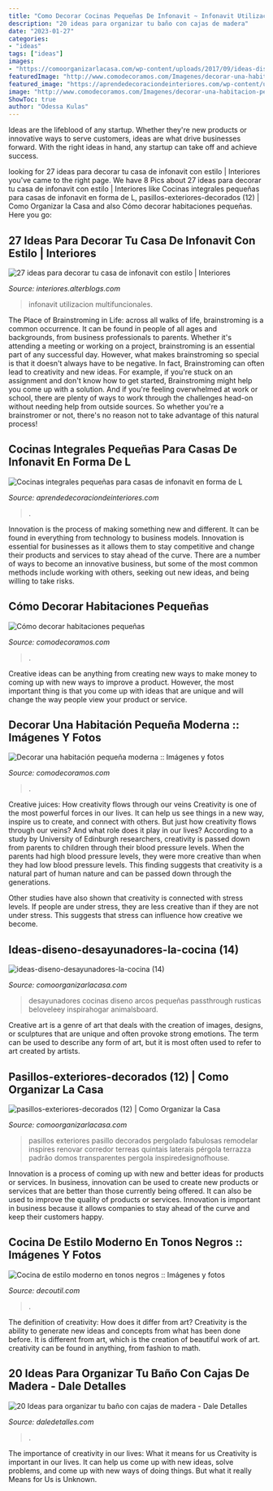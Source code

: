 ```yaml
---
title: "Como Decorar Cocinas Pequeñas De Infonavit ~ Infonavit Utilizacion Multifuncionales"
description: "20 ideas para organizar tu baño con cajas de madera"
date: "2023-01-27"
categories:
- "ideas"
tags: ["ideas"]
images:
- "https://comoorganizarlacasa.com/wp-content/uploads/2017/09/ideas-diseno-desayunadores-la-cocina-14.jpg"
featuredImage: "http://www.comodecoramos.com/Imagenes/decorar-una-habitacion-pequena-moderna.jpg"
featured_image: "https://aprendedecoraciondeinteriores.com/wp-content/uploads/2019/06/Cocinas-integrales-pequenas-para-casas-de-infonavit-en-forma-de-L-225x300.jpg"
image: "http://www.comodecoramos.com/Imagenes/decorar-una-habitacion-pequena-moderna.jpg"
ShowToc: true
author: "Odessa Kulas"
---
```



Ideas are the lifeblood of any startup. Whether they're new products or innovative ways to serve customers, ideas are what drive businesses forward. With the right ideas in hand, any startup can take off and achieve success.

	

		
looking for 27 ideas para decorar tu casa de infonavit con estilo | Interiores you've came to the right page. We have 8 Pics about 27 ideas para decorar tu casa de infonavit con estilo | Interiores like Cocinas integrales pequeñas para casas de infonavit en forma de L, pasillos-exteriores-decorados (12) | Como Organizar la Casa and also Cómo decorar habitaciones pequeñas. Here you go:
		
    
## 27 Ideas Para Decorar Tu Casa De Infonavit Con Estilo | Interiores

<img loading=lazy src="http://interiores.alterblogs.com/wp-content/uploads/2017/01/27-ideas-para-decorar-tu-casa-de-infonavit-con-estilo-9.jpg" onerror="this.onerror=null;this.src='https://tse2.mm.bing.net/th?id=OIP.x2RlwsTXHxbCPLm6Ipap7QHaFj&amp;pid=15.1';" alt="27 ideas para decorar tu casa de infonavit con estilo | Interiores">

_Source: interiores.alterblogs.com_

>infonavit utilizacion multifuncionales. 

	

The Place of Brainstroming in Life:
across all walks of life, brainstroming is a common occurrence. It can be found in people of all ages and backgrounds, from business professionals to parents. Whether it's attending a meeting or working on a project, brainstroming is an essential part of any successful day. However, what makes brainstroming so special is that it doesn't always have to be negative. In fact, Brainstroming can often lead to creativity and new ideas. For example, if you're stuck on an assignment and don't know how to get started, Brainstroming might help you come up with a solution. And if you're feeling overwhelmed at work or school, there are plenty of ways to work through the challenges head-on without needing help from outside sources. So whether you're a brainstromer or not, there's no reason not to take advantage of this natural process!

    
## Cocinas Integrales Pequeñas Para Casas De Infonavit En Forma De L

<img loading=lazy src="https://aprendedecoraciondeinteriores.com/wp-content/uploads/2019/06/Cocinas-integrales-pequenas-para-casas-de-infonavit-en-forma-de-L-225x300.jpg" onerror="this.onerror=null;this.src='https://tse2.mm.bing.net/th?id=OIP.ILxzKOE618WMeOWwIp_mpgAAAA&amp;pid=15.1';" alt="Cocinas integrales pequeñas para casas de infonavit en forma de L">

_Source: aprendedecoraciondeinteriores.com_

>. 

	

Innovation is the process of making something new and different. It can be found in everything from technology to business models. Innovation is essential for businesses as it allows them to stay competitive and change their products and services to stay ahead of the curve. There are a number of ways to become an innovative business, but some of the most common methods include working with others, seeking out new ideas, and being willing to take risks.

    
## Cómo Decorar Habitaciones Pequeñas

<img loading=lazy src="http://www.comodecoramos.com/Imagenes/como-decorar-habitaciones-pequenas.jpg" onerror="this.onerror=null;this.src='https://tse3.mm.bing.net/th?id=OIP.OUHp7Pu7ZRoQmvjIpb-pwQHaDu&amp;pid=15.1';" alt="Cómo decorar habitaciones pequeñas">

_Source: comodecoramos.com_

>. 

	

Creative ideas can be anything from creating new ways to make money to coming up with new ways to improve a product. However, the most important thing is that you come up with ideas that are unique and will change the way people view your product or service.

    
## Decorar Una Habitación Pequeña Moderna :: Imágenes Y Fotos

<img loading=lazy src="http://www.comodecoramos.com/Imagenes/decorar-una-habitacion-pequena-moderna.jpg" onerror="this.onerror=null;this.src='https://tse3.mm.bing.net/th?id=OIP.s2ZH_1OD6dmbW5ntI4IdyAHaFj&amp;pid=15.1';" alt="Decorar una habitación pequeña moderna :: Imágenes y fotos">

_Source: comodecoramos.com_

>. 

	

Creative juices: How creativity flows through our veins
Creativity is one of the most powerful forces in our lives. It can help us see things in a new way, inspire us to create, and connect with others. But just how creativity flows through our veins? And what role does it play in our lives?
According to a study by University of Edinburgh researchers, creativity is passed down from parents to children through their blood pressure levels. When the parents had high blood pressure levels, they were more creative than when they had low blood pressure levels. This finding suggests that creativity is a natural part of human nature and can be passed down through the generations.

Other studies have also shown that creativity is connected with stress levels. If people are under stress, they are less creative than if they are not under stress. This suggests that stress can influence how creative we become.

    
## Ideas-diseno-desayunadores-la-cocina (14)

<img loading=lazy src="https://comoorganizarlacasa.com/wp-content/uploads/2017/09/ideas-diseno-desayunadores-la-cocina-14.jpg" onerror="this.onerror=null;this.src='https://tse1.mm.bing.net/th?id=OIP.zPPggiKS_tMG__tf2YqKugHaLH&amp;pid=15.1';" alt="ideas-diseno-desayunadores-la-cocina (14)">

_Source: comoorganizarlacasa.com_

>desayunadores cocinas diseno arcos pequeñas passthrough rusticas beloveleey inspirahogar animalsboard. 

	

Creative art is a genre of art that deals with the creation of images, designs, or sculptures that are unique and often provoke strong emotions. The term can be used to describe any form of art, but it is most often used to refer to art created by artists.

    
## Pasillos-exteriores-decorados (12) | Como Organizar La Casa

<img loading=lazy src="https://comoorganizarlacasa.com/wp-content/uploads/2017/08/pasillos-exteriores-decorados-12.jpg" onerror="this.onerror=null;this.src='https://tse2.mm.bing.net/th?id=OIP.zbJO_f3eKw9dgNFwWXFMxwHaJ4&amp;pid=15.1';" alt="pasillos-exteriores-decorados (12) | Como Organizar la Casa">

_Source: comoorganizarlacasa.com_

>pasillos exteriores pasillo decorados pergolado fabulosas remodelar inspires renovar corredor terreas quintais laterais pérgola terrazza padrão domos transparentes pergola inspiredesignofhouse. 

	

Innovation is a process of coming up with new and better ideas for products or services. In business, innovation can be used to create new products or services that are better than those currently being offered. It can also be used to improve the quality of products or services. Innovation is important in business because it allows companies to stay ahead of the curve and keep their customers happy.

    
## Cocina De Estilo Moderno En Tonos Negros :: Imágenes Y Fotos

<img loading=lazy src="http://www.decoutil.com/Imagenes/cocina-de-estilo-moderno-en-tonos-negros.jpg" onerror="this.onerror=null;this.src='https://tse4.mm.bing.net/th?id=OIP.XHwe6uPb6vfyuuXOO_d78QHaFj&amp;pid=15.1';" alt="Cocina de estilo moderno en tonos negros :: Imágenes y fotos">

_Source: decoutil.com_

>. 

	

The definition of creativity: How does it differ from art?
Creativity is the ability to generate new ideas and concepts from what has been done before. It is different from art, which is the creation of beautiful work of art. creativity can be found in anything, from fashion to math.

    
## 20 Ideas Para Organizar Tu Baño Con Cajas De Madera - Dale Detalles

<img loading=lazy src="https://www.daledetalles.com/wp-content/uploads/2020/06/organiza-tu-baño-con-cajas-y-repisas-de-madera13.jpg" onerror="this.onerror=null;this.src='https://tse4.mm.bing.net/th?id=OIP.gionmgccYRhFkE3IsUyXZQHaLd&amp;pid=15.1';" alt="20 Ideas para organizar tu baño con cajas de madera - Dale Detalles">

_Source: daledetalles.com_

>. 

	

The importance of creativity in our lives: What it means for us
Creativity is important in our lives. It can help us come up with new ideas, solve problems, and come up with new ways of doing things. But what it really Means for Us is Unknown.

